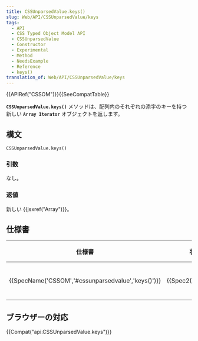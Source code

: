 ```yaml
---
title: CSSUnparsedValue.keys()
slug: Web/API/CSSUnparsedValue/keys
tags:
  - API
  - CSS Typed Object Model API
  - CSSUnparsedValue
  - Constructor
  - Experimental
  - Method
  - NeedsExample
  - Reference
  - keys()
translation_of: Web/API/CSSUnparsedValue/keys
---
```

{{APIRef("CSSOM")}}{{SeeCompatTable}}

**`CSSUnparsedValue.keys()`** メソッドは、配列内のそれぞれの添字のキーを持つ新しい **`Array Iterator`** オブジェクトを返します。

## 構文

    CSSUnparsedValue.keys()

### 引数

なし。

### 返値

新しい {{jsxref("Array")}}。

## 仕様書

| 仕様書                                                               | 状態                     | 備考     |
| -------------------------------------------------------------------- | ------------------------ | -------- |
| {{SpecName('CSSOM','#cssunparsedvalue','keys()')}} | {{Spec2('CSSOM')}} | 初回定義 |

## ブラウザーの対応

{{Compat("api.CSSUnparsedValue.keys")}}
